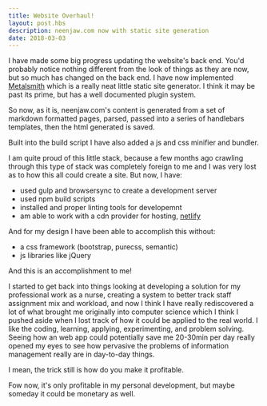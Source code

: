 ```yaml
---
title: Website Overhaul!
layout: post.hbs
description: neenjaw.com now with static site generation
date: 2018-03-03
---
```

I have made some big progress updating the website's back end.  You'd probably notice nothing different from the look of things as they are now, but so much has changed on the back end.  I have now implemented [Metalsmith](http://metalsmith.io) which is a really neat little static site generator.  I think it may be past its prime, but has a well documented plugin system.

So now, as it is, neenjaw.com's content is generated from a set of markdown formatted pages, parsed, passed into a series of handlebars templates, then the html generated is saved.

Built into the build script I have also added a js and css minifier and bundler.

I am quite proud of this little stack, because a few months ago crawling through this type of stack was completely foreign to me and I was very lost as to how this all could create a site.  But now, I have:

- used gulp and browsersync to create a development server
- used npm build scripts
- installed and proper linting tools for developemnt
- am able to work with a cdn provider for hosting, [netlify](https://netlify.com)

And for my design I have been able to accomplish this without:

- a css framework (bootstrap, purecss, semantic)
- js libraries like jQuery

And this is an accomplishment to me!

I started to get back into things looking at developing a solution for my professional work as a nurse, creating a system to better track staff assignment mix and workload, and now I think I have really rediscovered a lot of what brought me originally into computer science which I think I pushed aside when I lost track of how it could be applied to the real world.  I like the coding, learning, applying, experimenting, and problem solving.  Seeing how an web app could potentially save me 20-30min per day really opened my eyes to see how pervasive the problems of information management really are in day-to-day things.

I mean, the trick still is how do you make it profitable.

Fow now, it's only profitable in my personal development, but maybe someday it could be monetary as well.
